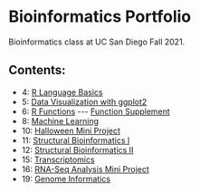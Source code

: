 # Bioinformatics Portfolio

Bioinformatics class at UC San Diego Fall 2021.

## Contents:

- 4: [R Language Basics](https://github.com/PierceWF/bggn213/blob/main/week03/HW_week3.md)
- 5: [Data Visualization with ggplot2](https://github.com/PierceWF/bggn213/blob/main/class05/class05.md)
- 6: [R Functions](https://github.com/PierceWF/bggn213/blob/main/class06/class06.md) --- [Function Supplement](https://github.com/PierceWF/bggn213/blob/main/function_supplement/function_supplement.md)
- 8: [Machine Learning](https://github.com/PierceWF/bggn213/blob/main/class08/class08.md)
- 10: [Halloween Mini Project](https://github.com/PierceWF/bggn213/blob/main/class09_mini_project/Candy.md)
- 11: [Structural Bioinformatics I](https://github.com/PierceWF/bggn213/blob/main/class11/class11.md)
- 12: [Structural Bioinformatics II](https://github.com/PierceWF/bggn213/blob/main/class11/class12.md)
- 15: [Transcriptomics](https://github.com/PierceWF/bggn213/blob/main/class15/Class-15.md)
- 16: [RNA-Seq Analysis Mini Project](https://github.com/PierceWF/bggn213/blob/main/Class%2016%20Mini%20Project/class16.md)
- 19: [Genome Informatics](https://github.com/PierceWF/bggn213/blob/main/class19/class19.md)
